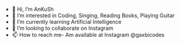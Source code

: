- 👋 Hi, I’m AnKuSh 
- 👀 I’m interested in Coding, Singing, Reading Books, Playing Guitar
- 🌱 I’m currently learning Artificial Intelligence
- 💞️ I’m looking to collaborate on Instagram
- 📫 How to reach me- Am available at Instagram @gaxbicodes

<!---
GaxbiCodes/GaxbiCodes is a ✨ special ✨ repository because its `README.md` (this file) appears on your GitHub profile.
You can click the Preview link to take a look at your changes.
--->
